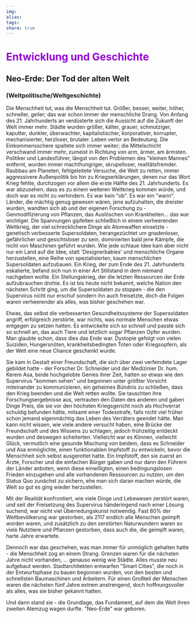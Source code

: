 ```yaml
---
img: 
alias: 
tags: 
share: true
---
```


>
# <font color="#9400D3"> Entwicklung und Geschichte</font>
## Neo-Erde: Der Tod der alten Welt
### (Weltpolitische/Weltgeschichte)
Die Menschheit tut, was die Menschheit tut. Größer, besser, weiter, höher, schneller, geiler; das war schon immer der menschliche Drang. Von Anfang des 21. Jahrhunderts an verdüsterte sich die Aussicht auf die Zukunft der Welt immer mehr. Städte wurden größer, kälter, grauer, schmutziger, kaputter, dunkler, überwachter, kapitalistischer, korporativer, korrupter, mechanisierter, herzloser, brutaler. Leben verlor an Bedeutung. Die Einkommensschere spaltete sich immer weiter; die Mittelschicht verschwand immer mehr, zumeist in Richtung von arm, ärmer, am ärmsten. 
Politiker und Landesführer, längst von den Problemen des "kleinen Mannes" entfernt, wurden immer machthungriger, skrupelloser, realitätsfremder. Raubbau am Planeten, fehlgeleitete Versuche, die Welt zu retten, immer aggressivere Außenpolitik bis hin zu Kriegserklärungen, denen nur das Wort Krieg fehlte, durchzogen vor allem die erste Hälfte des 21. Jahrhunderts. Es war abzusehen, dass es zu einem weiteren Weltkrieg kommen würde, und doch war es nicht zu verhindern. Es war kein "ob". Es war ein "wann".
Länder, die mächtig genug gewesen wären, jene aufzuhalten, die dreister wurden, wandten sich ab und der eigenen Forschung zu - Genmodifizierung von Pflanzen, das Auslöschen von Krankheiten... das war wichtiger. Die Spannungen gipfelten schließlich in einem verheerenden Weltkrieg, der viel schrecklichere Dinge als Atomwaffen einsetzte - genetisch verbesserte Supersoldaten, herangezüchtet um gnadenloser, gefährlicher und gesichtsloser zu sein, dominierten bald jene Kämpfe, die nicht von Maschinen geführt wurden. Wie jede schlaue Idee kam aber nicht nur ein Land auf die Idee, statt 'Designerbabies' und menschliche Organe herzustellen, eine Reihe von spezialisierten, kaum menschlichen Supersoldaten aufzubauen. Ein Krieg, der zum Ende des 21. Jahrhunderts eskalierte, befand sich nun in einer Art Stillstand in dem niemand nachgeben wollte. Ein Stellungskrieg, der die letzten Ressourcen der Erde aufzubrauchen drohte. 
Es ist bis heute nicht bekannt, welche Nation den nächsten Schritt ging, um die Supersoldaten zu stoppen - die den Supervirus nicht nur erschuf sondern ihn auch freisetzte, doch die Folgen waren verheerender als alles, was bisher geschehen war.

Etwas, das selbst die verbesserten Gesundheitssysteme der Supersoldaten angriff, erfolgreich zerstörte, war nichts, was normale Menschen etwas entgegen zu setzen hatten. Es entwickelte sich so schnell und passte sich so schnell an, das auch Tiere und letztlich sogar Pflanzen Opfer wurden. 
Man glaubte schon, dass dies das Ende war. Dystopie gefolgt von vielen Suiziden, Hungersnöten, krankheitsbedingten Toten oder Kriegsopfern, als der Welt eine neue Chance geschenkt wurde.

Sie kam in Gestalt einer Freundschaft, die sich über zwei verfeindete Lager gebildet hatte - der Forscher Dr. Schneider und der Medizinier Dr. hum. Kerem Asa, beide hochgelobte Genies ihrer Zeit, hatten so etwas wie den Supervirus "kommen sehen" und begonnen unter größter Vorsicht miteinander zu kommunizieren, ein geheimes Bündnis zu schließen, dass den Krieg beenden und die Welt retten wollte. 
Sie tauschten ihre Forschungsergebnisse aus, vertrauten den Daten des anderen und gaben Dinge Preis, die sie vor den höchsten Kriegsgericht noch als Hochverrat schuldig befunden hätte, mitsamt einer Todesstrafe, falls nicht viel früher schon jemand eigenmächtig das Leben des Verräters geendet hätte.
Man kann nicht wissen, wie viele andere versucht haben, eine Brücke der Freundschaft und des Wissens zu schlagen, jedoch frühzeitig entdeckt wurden und deswegen scheiterten. Vielleicht war es Können, vielleicht Glück, vermutlich eine gesunde Mischung von beidem, dass es Schneider und Asa ermöglichte, einen funktionablen Impfstoff zu entwickeln, bevor die Menschheit sich selbst ausgerottet hatte. Ein Impfstoff, den sie zuerst an Ärzte, Forscher und die einfachen Bürger gaben und nur dann den Führern der Länder anboten, wenn diese einwilligten, einen bedingungslosen Frieden einzugehen und alle vorhandenen Ressourcen zu nutzen, um den Status Quo zunächst zu sichern, ehe man sich daran machen würde, die Welt so gut es ging wieder herzustellen.

Mit der Realität konfrontiert, wie viele Dinge und Lebewesen zerstört waren, und seit der Freisetzung des Supervirus händeringend nach einer Lösung suchend, war nicht viel Überredungskunst notwendig.
Fast 80% der Weltbevölkerung war gestorben, als 2117 endlich alle Menschen geimpft worden waren, und zusätzlich zu den zerstörten Naturwundern waren so viele Nutztiere und Pflanzen gestorben, dass auch die, die geimpft waren, harte Jahre erwartete.

Dennoch war das geschehen, was man immer für unmöglich gehalten hatte - die Menschheit zog an einem Strang. Grenzen waren für die nächsten Jahre nicht vorhanden, … genauso wenig wie Städte.
Alles musste neu aufgebaut werden.
Stadtarchitekten entwarfen "Smart Cities", die noch in der Entwurfsphase zu bauen begonnen wurden, von den besten und schnellsten Baumaschinen und Arbeitern. Für einen Großteil der Menschen waren die nächsten fünf Jahre extrem anstrengend, doch hoffnungsvoller als alles, was sie bisher gekannt hatten.

Und dann stand sie - die Grundlage, das Fundament, auf dem die Welt ihren zweiten Atemzug wagen durfte. "Neo-Erde" war geboren.